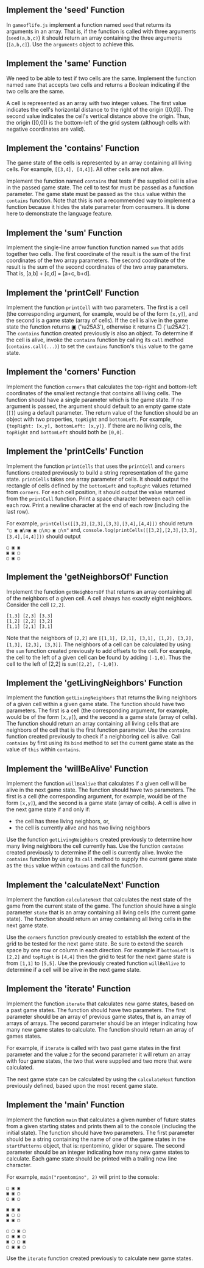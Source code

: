 ## Implement the 'seed' Function

In `gameoflife.js` implement a function named `seed` that returns its arguments in an array. That is, if the function is called with three arguments (`seed(a,b,c)`) it should return an array containing the three arguments (`[a,b,c]`). Use the `arguments` object to achieve this. 

## Implement the 'same' Function

We need to be able to test if two cells are the same. Implement the function named `same` that accepts two cells and returns a Boolean indicating if the two cells are the same. 

A cell is represented as an array with two integer values. The first value indicates the cell's horizontal distance to the right of the origin ([0,0]). The second value indicates the cell's vertical distance above the origin. Thus, the origin ([0,0]) is the bottom-left of the grid system (although cells with negative coordinates are valid).



## Implement the 'contains' Function

The game state of the cells is represented by an array containing all living cells. For example, `[[3,4], [4,4]]`. All other cells are not alive. 

Implement the function named `contains` that tests if the supplied cell is alive in the passed game state. The cell to test for must be passed as a function parameter. The game state must be passed as the `this` value within the `contains` function. Note that this is not a recommended way to implement a function because it hides the state parameter from consumers. It is done here to demonstrate the language feature.

## Implement the 'sum' Function

Implement the single-line arrow function function named `sum` that adds together two cells. The first coordinate of the result is the sum of the first coordinates of the two array parameters. The second coordinate of the result is the sum of the second coordinates of the two array parameters. That is, [a,b] + [c,d] = [a+c, b+d].

## Implement the 'printCell' Function

Implement the function `printCell` with two parameters. The first is a cell (the corresponding argument, for example, would be of the form `[x,y]`), and the second is a game state (array of cells). If the cell is alive in the game state the function returns ▣ ('\u25A3'), otherwise it returns ▢ ('\u25A2'). The `contains` function created previously is also an object. To determine if the cell is alive, invoke the `contains` function by calling its `call` method (`contains.call(...)`) to set the `contains` function's `this` value to the game state.

## Implement the 'corners' Function

Implement the function `corners` that calculates the top-right and bottom-left coordinates of the smallest rectangle that contains all living cells. The function should have a single parameter which is the game state. If no argument is passed, the argument should default to an empty game state (`[]`) using a default parameter. The return value of the function should be an object with two properties, `topRight` and `bottomLeft`. For example, `{topRight: [x,y], bottomLeft: [x,y]}`. If there are no living cells, the `topRight` and `bottomLeft` should both be `[0,0]`.



## Implement the 'printCells' Function

Implement the function `printCells` that uses the `printCell` and `corners` functions created previously to build a string representation of the game state. `printCells` takes one array parameter of cells. It should output the rectangle of cells defined by the `bottomLeft` and `topRight` values returned from `corners`. For each cell position, it should output the value returned from the `printCell` function. Print a space character between each cell in each row. Print a newline character at the end of each row (including the last row).

For example, `printCells([[3,2],[2,3],[3,3],[3,4],[4,4]])` should return `"▢ ▣ ▣\n▣ ▣ ▢\n▢ ▣ ▢\n"` and, `console.log(printCells([[3,2],[2,3],[3,3],[3,4],[4,4]]))` should output

```
▢ ▣ ▣
▣ ▣ ▢
▢ ▣ ▢
```

## Implement the 'getNeighborsOf' Function

Implement the function `getNeighborsOf` that returns an array containing all of the neighbors of a given cell. A cell always has exactly eight neighbors. Consider the cell `[2,2]`. 

```
[1,3] [2,3] [3,3]
[1,2] [2,2] [3,2]
[1,1] [2,1] [3,1]
```

Note that the neighbors of `[2,2]` are `[[1,1], [2,1], [3,1], [1,2], [3,2], [1,3], [2,3], [3,3]]`. The neighbors of a cell can be calculated by using the `sum` function created previously to add offsets to the cell. For example, the cell to the left of a given cell can be found by adding `[-1,0]`. Thus the cell to the left of [2,2] is `sum([2,2], [-1,0])`.

## Implement the 'getLivingNeighbors' Function

Implement the function `getLivingNeighbors` that returns the living neighbors of a given cell within a given game state. The function should have two parameters. The first is a cell (the corresponding argument, for example, would be of the form `[x,y]`), and the second is a game state (array of cells). The function should return an array containing all living cells that are neighbors of the cell that is the first function parameter. Use the `contains` function created previously to check if a neighboring cell is alive. Call `contains` by first using its `bind` method to set the current game state as the value of `this` within `contains`. 

## Implement the 'willBeAlive' Function

Implement the function `willBeAlive` that calculates if a given cell will be alive in the next game state. The function should have two parameters. The first is a cell (the corresponding argument, for example, would be of the form `[x,y]`), and the second is a game state (array of cells). A cell is alive in the next game state if and only if:

* the cell has three living neighbors, or,
* the cell is currently alive and has two living neighbors

Use the function `getLivingNeighbors` created previously to determine how many living neighbors the cell currently has. Use the function `contains` created previously to determine if the cell is currently alive. Invoke the `contains` function by using its `call` method to supply the current game state as the `this` value within `contains` and call the function. 

## Implement the 'calculateNext' Function

Implement the function `calculateNext` that calculates the next state of the game from the current state of the game. The function should have a single parameter `state` that is an array containing all living cells (the current game state). The function should return an array containing all living cells in the next game state.

Use the `corners` function previously created to establish the extent of the grid to be tested for the next game state. Be sure to extend the search space by one row or column in each direction. For example if `bottomLeft` is `[2,2]` and `topRight` is `[4,4]` then the grid to test for the next game state is from `[1,1]` to `[5,5]`. Use the previously created function `willBeAlive` to determine if a cell will be alive in the next game state. 

## Implement the 'iterate' Function

Implement the function `iterate` that calculates new game states, based on a past game states. The function should have two parameters. The first parameter should be an array of previous game states, that is, an array of arrays of arrays. The second parameter should be an integer indicating how many new game states to calculate. The function should return an array of games states. 

For example, if `iterate` is called with two past game states in the first parameter and the value `2` for the second parameter it will return an array with four game states, the two that were supplied and two more that were calculated. 

The next game state can be calculated by using the `calculateNext` function previously defined, based upon the most recent game state.

## Implement the 'main' Function

Implement the function `main` that calculates a given number of future states from a given starting states and prints them all to the console (including the initial state). The function should have two parameters. The first parameter should be a string containing the name of one of the game states in the `startPatterns` object, that is: rpentomino, glider or square. The second parameter should be an integer indicating how many new game states to calculate. Each game state should be printed with a trailing new line character. 

For example, `main("rpentomino", 2)` will print to the console:

```
▢ ▣ ▣
▣ ▣ ▢
▢ ▣ ▢

▣ ▣ ▣
▣ ▢ ▢
▣ ▣ ▢

▢ ▢ ▣ ▢
▢ ▣ ▣ ▢
▣ ▢ ▢ ▣
▢ ▣ ▣ ▢

```

Use the `iterate` function created previously to calculate new game states.
